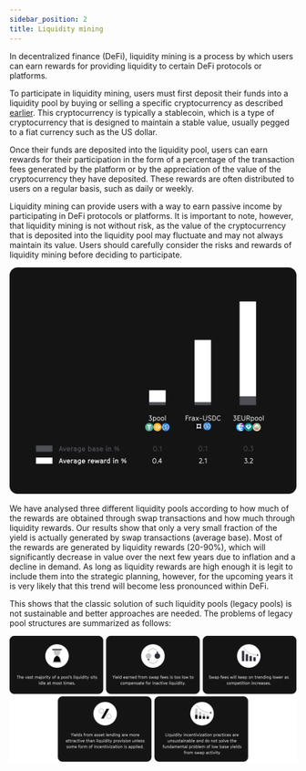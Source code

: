 ```yaml
---
sidebar_position: 2
title: Liquidity mining
---
```


In decentralized finance (DeFi), liquidity mining is a process by which users can earn rewards for providing liquidity to certain DeFi protocols or platforms.

To participate in liquidity mining, users must first deposit their funds into a liquidity pool by buying or selling a specific cryptocurrency as described [earlier](./1_legacy_stable_pools.md).
This cryptocurrency is typically a stablecoin, which is a type of cryptocurrency that is designed to maintain a stable value, usually pegged to a fiat currency such as the US dollar.

Once their funds are deposited into the liquidity pool, users can earn rewards for their participation in the form of a percentage of the transaction fees generated by the platform or by the appreciation of the value of the cryptocurrency they have deposited. These rewards are often distributed to users on a regular basis, such as daily or weekly.

Liquidity mining can provide users with a way to earn passive income by participating in DeFi protocols or platforms. It is important to note, however, that liquidity mining is not without risk, as the value of the cryptocurrency that is deposited into the liquidity pool may fluctuate and may not always maintain its value. Users should carefully consider the risks and rewards of liquidity mining before deciding to participate.

![Unsustainable APYs](../../assets/deck/liquidity_mining.png)

We have analysed three different liquidity pools according to how much of the rewards are obtained through swap transactions and how much through liquidity rewards.
Our results show that only a very small fraction of the yield is actually generated by swap transactions (average base).
Most of the rewards are generated by liquidity rewards (20-90%), which will significantly decrease in value over the next few years due to inflation and a decline in demand.
As long as liquidity rewards are high enough it is legit to include them into the strategic planning, however, for the upcoming years it is very likely that this trend will become less pronounced within DeFi.

This shows that the classic solution of such liquidity pools (legacy pools) is not sustainable and better approaches are needed.
The problems of legacy pool structures are summarized as follows:

![Capital inefficieny](../../assets/deck/2.png)
